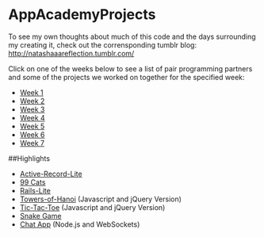 AppAcademyProjects
==================
To see my own thoughts about much of this code and the days surrounding my creating it, check out the corrensponding tumblr blog: http://natashaaareflection.tumblr.com/

Click on one of the weeks below to see a list of pair programming partners and some of the projects we worked on together for the specified week:

* [Week 1](https://github.com/NatashaHull/AppAcademyProjects/blob/master/Week1)
* [Week 2](https://github.com/NatashaHull/AppAcademyProjects/blob/master/Week2)
* [Week 3](https://github.com/NatashaHull/AppAcademyProjects/blob/master/Week3)
* [Week 4](https://github.com/NatashaHull/AppAcademyProjects/blob/master/Week4)
* [Week 5](https://github.com/NatashaHull/AppAcademyProjects/blob/master/Week5)
* [Week 6](https://github.com/NatashaHull/AppAcademyProjects/blob/master/Week6)
* [Week 7](https://github.com/NatashaHull/AppAcademyProjects/blob/master/Week7)

##Highlights

* [Active-Record-Lite](https://github.com/NatashaHull/AppAcademyProjects/tree/master/Week4/W4D1)
* [99 Cats](https://github.com/NatashaHull/AppAcademyProjects/tree/master/Week4/W4D5)
* [Rails-Lite](https://github.com/NatashaHull/AppAcademyProjects/tree/master/Week5/W5D3/rails_lite-skeleton)
* [Towers-of-Hanoi](https://github.com/NatashaHull/AppAcademyProjects/tree/master/Week6/W6D4/towersofhanoi) (Javascript and jQuery Version)
* [Tic-Tac-Toe](https://github.com/NatashaHull/AppAcademyProjects/tree/master/Week6/W6D4/tic-tac-toe) (Javascript and jQuery Version)
* [Snake Game](https://github.com/NatashaHull/AppAcademyProjects/tree/master/Week6/W6D4/snake)
* [Chat App](https://github.com/NatashaHull/AppAcademyProjects/tree/master/Week8/W8D1/my_chat_app) (Node.js and WebSockets)
